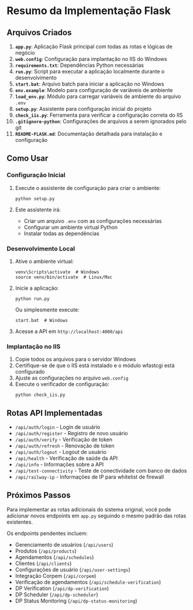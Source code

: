# Resumo da Implementação Flask

## Arquivos Criados

1. **`app.py`**: Aplicação Flask principal com todas as rotas e lógicas de negócio
2. **`web.config`**: Configuração para implantação no IIS do Windows
3. **`requirements.txt`**: Dependências Python necessárias
4. **`run.py`**: Script para executar a aplicação localmente durante o desenvolvimento
5. **`start.bat`**: Arquivo batch para iniciar a aplicação no Windows
6. **`env.example`**: Modelo para configuração de variáveis de ambiente
7. **`load_env.py`**: Módulo para carregar variáveis de ambiente do arquivo `.env`
8. **`setup.py`**: Assistente para configuração inicial do projeto
9. **`check_iis.py`**: Ferramenta para verificar a configuração correta do IIS
10. **`.gitignore-python`**: Configurações de arquivos a serem ignorados pelo git
11. **`README-FLASK.md`**: Documentação detalhada para instalação e configuração

## Como Usar

### Configuração Inicial

1. Execute o assistente de configuração para criar o ambiente:
   ```
   python setup.py
   ```

2. Este assistente irá:
   - Criar um arquivo `.env` com as configurações necessárias
   - Configurar um ambiente virtual Python
   - Instalar todas as dependências

### Desenvolvimento Local

1. Ative o ambiente virtual:
   ```
   venv\Scripts\activate  # Windows
   source venv/bin/activate  # Linux/Mac
   ```

2. Inicie a aplicação:
   ```
   python run.py
   ```
   Ou simplesmente execute:
   ```
   start.bat  # Windows
   ```

3. Acesse a API em `http://localhost:4000/api`

### Implantação no IIS

1. Copie todos os arquivos para o servidor Windows
2. Certifique-se de que o IIS está instalado e o módulo wfastcgi está configurado
3. Ajuste as configurações no arquivo `web.config`
4. Execute o verificador de configuração:
   ```
   python check_iis.py
   ```

## Rotas API Implementadas

- `/api/auth/login` - Login de usuário
- `/api/auth/register` - Registro de novo usuário
- `/api/auth/verify` - Verificação de token
- `/api/auth/refresh` - Renovação de token
- `/api/auth/logout` - Logout de usuário
- `/api/health` - Verificação de saúde da API
- `/api/info` - Informações sobre a API
- `/api/test-connectivity` - Teste de conectividade com banco de dados
- `/api/railway-ip` - Informações de IP para whitelist de firewall

## Próximos Passos

Para implementar as rotas adicionais do sistema original, você pode adicionar novos endpoints em `app.py` seguindo o mesmo padrão das rotas existentes.

Os endpoints pendentes incluem:
- Gerenciamento de usuários (`/api/users`)
- Produtos (`/api/products`)
- Agendamentos (`/api/schedules`)
- Clientes (`/api/clients`)
- Configurações de usuário (`/api/user-settings`)
- Integração Corpem (`/api/corpem`)
- Verificação de agendamentos (`/api/schedule-verification`)
- DP Verification (`/api/dp-verification`)
- DP Scheduler (`/api/dp-scheduler`)
- DP Status Monitoring (`/api/dp-status-monitoring`)
